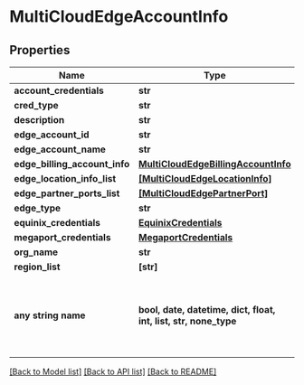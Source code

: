 # MultiCloudEdgeAccountInfo


## Properties
Name | Type | Description | Notes
------------ | ------------- | ------------- | -------------
**account_credentials** | **str** |  | [optional] 
**cred_type** | **str** |  | [optional] 
**description** | **str** |  | [optional] 
**edge_account_id** | **str** |  | [optional] 
**edge_account_name** | **str** |  | [optional] 
**edge_billing_account_info** | [**MultiCloudEdgeBillingAccountInfo**](MultiCloudEdgeBillingAccountInfo.md) |  | [optional] 
**edge_location_info_list** | [**[MultiCloudEdgeLocationInfo]**](MultiCloudEdgeLocationInfo.md) |  | [optional] 
**edge_partner_ports_list** | [**[MultiCloudEdgePartnerPort]**](MultiCloudEdgePartnerPort.md) |  | [optional] 
**edge_type** | **str** |  | [optional] 
**equinix_credentials** | [**EquinixCredentials**](EquinixCredentials.md) |  | [optional] 
**megaport_credentials** | [**MegaportCredentials**](MegaportCredentials.md) |  | [optional] 
**org_name** | **str** |  | [optional] 
**region_list** | **[str]** |  | [optional] 
**any string name** | **bool, date, datetime, dict, float, int, list, str, none_type** | any string name can be used but the value must be the correct type | [optional]

[[Back to Model list]](../README.md#documentation-for-models) [[Back to API list]](../README.md#documentation-for-api-endpoints) [[Back to README]](../README.md)


